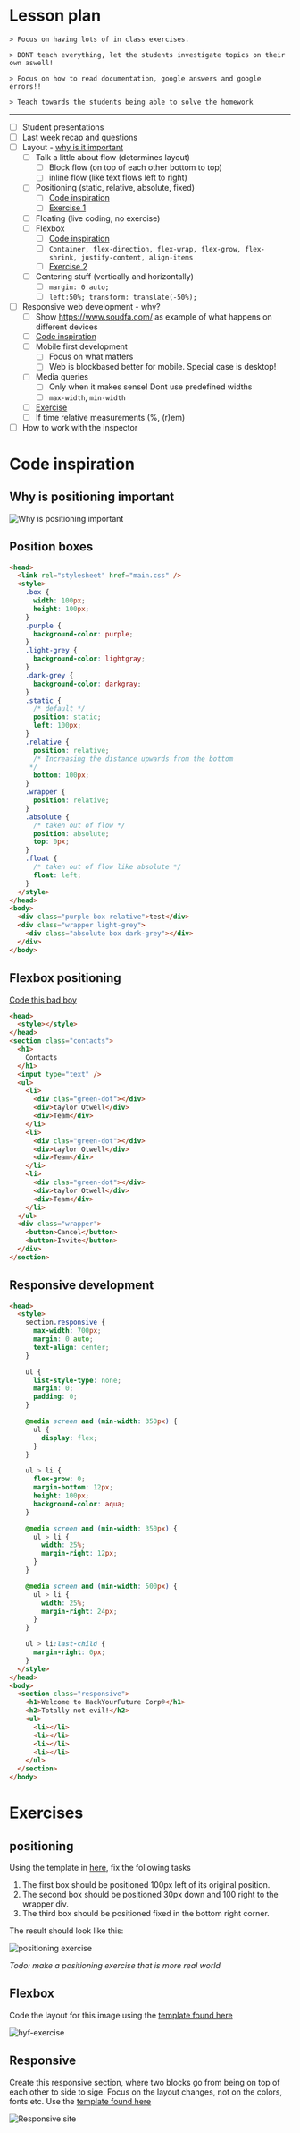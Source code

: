 # Lesson plan
```
> Focus on having lots of in class exercises.

> DONT teach everything, let the students investigate topics on their own aswell!

> Focus on how to read documentation, google answers and google errors!!

> Teach towards the students being able to solve the homework
```

---

 - [ ] Student presentations
 - [ ] Last week recap and questions
 - [ ] Layout - [why is it important](#why-is-positioning-important)
      - [ ] Talk a little about flow (determines layout)
        - [ ] Block flow (on top of each other bottom to top)
        - [ ] inline flow (like text flows left to right)
    - [ ] Positioning (static, relative, absolute, fixed)
      - [ ] [Code inspiration](#position-boxes)
      - [ ] [Exercise 1](#positioning)
    - [ ] Floating (live coding, no exercise)
    - [ ] Flexbox
      - [ ] [Code inspiration](#flexbox-positioning)
      - [ ] `Container, flex-direction, flex-wrap, flex-grow, flex-shrink, justify-content, align-items`
      - [ ] [Exercise 2](#flexbox)
    - [ ] Centering stuff (vertically and horizontally)
      - [ ] `margin: 0 auto;`
      - [ ] `left:50%; transform: translate(-50%);`
 - [ ] Responsive web development - why?
   - [ ] Show https://www.soudfa.com/ as example of what happens on different devices
   - [ ] [Code inspiration](#responsive-development)
   - [ ] Mobile first development
     - [ ] Focus on what matters
     - [ ] Web is blockbased better for mobile. Special case is desktop!
    - [ ] Media queries
      - [ ] Only when it makes sense! Dont use predefined widths
      - [ ] `max-width`, `min-width`
    - [ ] [Exercise](#responsive)
    - [ ] If time relative measurements (%, (r)em)
 - [ ] How to work with the inspector

# Code inspiration

## Why is positioning important
![Why is positioning important](./assets/positioning.JPG)

## Position boxes

```html
<head>
  <link rel="stylesheet" href="main.css" />
  <style>
    .box {
      width: 100px;
      height: 100px;
    }
    .purple {
      background-color: purple;
    }
    .light-grey {
      background-color: lightgray;
    }
    .dark-grey {
      background-color: darkgray;
    }
    .static {
      /* default */
      position: static;
      left: 100px;
    }
    .relative {
      position: relative;
      /* Increasing the distance upwards from the bottom
     */
      bottom: 100px;
    }
    .wrapper {
      position: relative;
    }
    .absolute {
      /* taken out of flow */
      position: absolute;
      top: 0px;
    }
    .float {
      /* taken out of flow like absolute */
      float: left;
    }
  </style>
</head>
<body>
  <div class="purple box relative">test</div>
  <div class="wrapper light-grey">
    <div class="absolute box dark-grey"></div>
  </div>
</body>
```

## Flexbox positioning

[Code this bad boy](#why-is-positioning-important)

```html
<head>
  <style></style>
</head>
<section class="contacts">
  <h1>
    Contacts
  </h1>
  <input type="text" />
  <ul>
    <li>
      <div clas="green-dot"></div>
      <div>taylor Otwell</div>
      <div>Team</div>
    </li>
    <li>
      <div clas="green-dot"></div>
      <div>taylor Otwell</div>
      <div>Team</div>
    </li>
    <li>
      <div clas="green-dot"></div>
      <div>taylor Otwell</div>
      <div>Team</div>
    </li>
  </ul>
  <div class="wrapper">
    <button>Cancel</button>
    <button>Invite</button>
  </div>
</section>

```

## Responsive development
```html
<head>
  <style>
    section.responsive {
      max-width: 700px;
      margin: 0 auto;
      text-align: center;
    }

    ul {
      list-style-type: none;
      margin: 0;
      padding: 0;
    }

    @media screen and (min-width: 350px) {
      ul {
        display: flex;
      }
    }

    ul > li {
      flex-grow: 0;
      margin-bottom: 12px;
      height: 100px;
      background-color: aqua;
    }

    @media screen and (min-width: 350px) {
      ul > li {
        width: 25%;
        margin-right: 12px;
      }
    }

    @media screen and (min-width: 500px) {
      ul > li {
        width: 25%;
        margin-right: 24px;
      }
    }

    ul > li:last-child {
      margin-right: 0px;
    }
  </style>
</head>
<body>
  <section class="responsive">
    <h1>Welcome to HackYourFuture Corp®</h1>
    <h2>Totally not evil!</h2>
    <ul>
      <li></li>
      <li></li>
      <li></li>
      <li></li>
    </ul>
  </section>
</body>

```

# Exercises

## positioning

Using the template in [here](assest/../assets/exercise-template/positioning), fix the following tasks

1. The first box should be positioned 100px left of its original position.
2. The second box should be positioned 30px down and 100 right to the wrapper div.
3. The third box should be positioned fixed in the bottom right corner. 

The result should look like this:

![positioning exercise](assets/positioning-exercise.jpg)

*Todo: make a positioning exercise that is more real world*

## Flexbox

Code the layout for this image using the [template found here](assets/exercise-template/flex.box) 

![hyf-exercise](./assets/hyf-flexbox-mockup.JPG)

## Responsive

Create this responsive section, where two blocks go from being on top of each other to side to sige. Focus on the layout changes, not on the colors, fonts etc. Use the [template found here](assets/exercise-template/responsive)

![Responsive site](./assets/responsive-exercise.gif)


